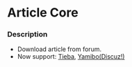 # Article Core
### Description
- Download article from forum.
- Now support: [Tieba](https://tieba.baidu.com), [Yamibo(Discuz!)](https://bbs.yamibo.com)